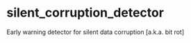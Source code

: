 silent_corruption_detector
==========================

Early warning detector for silent data corruption [a.k.a. bit rot]
